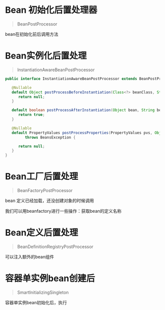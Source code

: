 #

# Bean 初始化后置处理器

>  BeanPostProcessor

bean在初始化前后调用方法

# Bean实例化后置处理

>  InstantiationAwareBeanPostProcessor

```java
public interface InstantiationAwareBeanPostProcessor extends BeanPostProcessor {

   @Nullable
   default Object postProcessBeforeInstantiation(Class<?> beanClass, String beanName) throws BeansException {
      return null;
   }

   default boolean postProcessAfterInstantiation(Object bean, String beanName) throws BeansException {
      return true;
   }

   @Nullable
   default PropertyValues postProcessProperties(PropertyValues pvs, Object bean, String beanName)
         throws BeansException {

      return null;
   }
}
```

# Bean工厂后置处理

>  BeanFactoryPostProcessor

bean 定义已经加载，还没创建对象的时候调用

我们可以用beanfactory进行一些操作：获取bean的定义名称

# Bean定义后置处理

>  BeanDefinitionRegistryPostProcessor

可以注入额外的bean组件

# 容器单实例bean创建后

>  SmartInitializingSingleton

容器单实例bean初始化后，执行